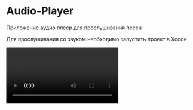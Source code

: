 # Audio-Player
Приложение аудио плеер для прослушивания песен

Для прослушивания со звуком необходимо запустить проект в Xcode


![](final_demo.mov)
